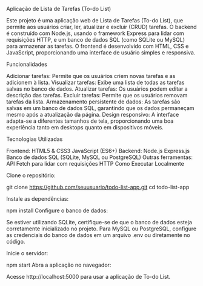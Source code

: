 Aplicação de Lista de Tarefas (To-do List)

Este projeto é uma aplicação web de Lista de Tarefas (To-do List), que permite aos usuários criar, ler, atualizar e excluir (CRUD) tarefas. O backend é construído com Node.js, usando o framework Express para lidar com requisições HTTP, e um banco de dados SQL (como SQLite ou MySQL) para armazenar as tarefas. O frontend é desenvolvido com HTML, CSS e JavaScript, proporcionando uma interface de usuário simples e responsiva.

Funcionalidades

Adicionar tarefas: Permite que os usuários criem novas tarefas e as adicionem à lista.
Visualizar tarefas: Exibe uma lista de todas as tarefas salvas no banco de dados.
Atualizar tarefas: Os usuários podem editar a descrição das tarefas.
Excluir tarefas: Permite que os usuários removam tarefas da lista.
Armazenamento persistente de dados: As tarefas são salvas em um banco de dados SQL, garantindo que os dados permaneçam mesmo após a atualização da página.
Design responsivo: A interface adapta-se a diferentes tamanhos de tela, proporcionando uma boa experiência tanto em desktops quanto em dispositivos móveis.


Tecnologias Utilizadas


Frontend:
HTML5 & CSS3
JavaScript (ES6+)
Backend:
Node.js
Express.js
Banco de dados SQL (SQLite, MySQL ou PostgreSQL)
Outras ferramentas:
API Fetch para lidar com requisições HTTP
Como Executar Localmente


Clone o repositório:


git clone https://github.com/seuusuario/todo-list-app.git
cd todo-list-app


Instale as dependências:


npm install
Configure o banco de dados:

Se estiver utilizando SQLite, certifique-se de que o banco de dados esteja corretamente inicializado no projeto.
Para MySQL ou PostgreSQL, configure as credenciais do banco de dados em um arquivo .env ou diretamente no código.


Inicie o servidor:


npm start
Abra a aplicação no navegador:

Acesse http://localhost:5000 para usar a aplicação de To-do List.

